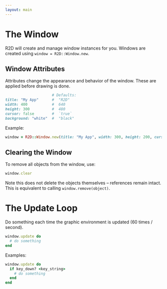 ```yaml
---
layout: main
---
```


# The Window

R2D will create and manage window instances for you. Windows are created using `window = R2D::Window.new`.

## Window Attributes

Attributes change the appearance and behavior of the window. These are applied before drawing is done.

```ruby
                     # Defaults:
title: "My App"      #  "R2D"
width: 400           #  640
height: 300          #  480
cursor: false        #  `true`
background: "white"  #  "black"
```

Example:

```ruby
window = R2D::Window.new(title: "My App", width: 300, height: 200, cursor: false)
```

## <a href="/docs/#warning"><span class="warning"></span></a> Clearing the Window

To remove all objects from the window, use:

```ruby
window.clear
```

Note this does not delete the objects themselves – references remain intact. This is equivalent to calling `window.remove(object)`.

# <a href="/docs/#warning"><span class="warning"></span></a> The Update Loop

Do something each time the graphic environment is updated (60 times / second).

```ruby
window.update do
  # do something
end
```

Examples:

```ruby
window.update do
  if key_down? <key_string>
    # do something
  end
end
```
